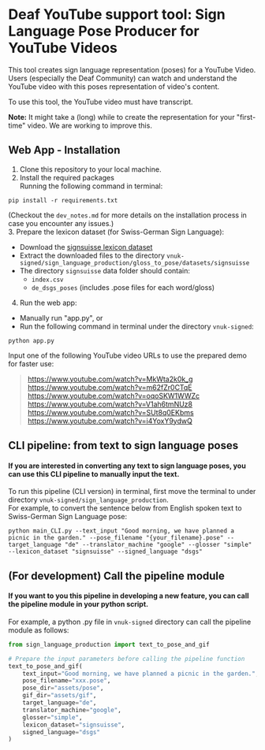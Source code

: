 # Deaf YouTube support tool: Sign Language Pose Producer for YouTube Videos  
This tool creates sign language representation (poses) for a YouTube Video. Users (especially the Deaf Community) can watch and understand the YouTube video with this poses representation of video's content.

To use this tool, the YouTube video must have transcript.  

**Note:** It might take a (long) while to create the representation for your "first-time" video. We are working to improve this.

## Web App - Installation 
1. Clone this repository to your local machine.
2. Install the required packages   
Running the following command in terminal:
```commandline
pip install -r requirements.txt
```
(Checkout the `dev_notes.md` for more details on the installation process in case you encounter any issues.)  
3. Prepare the lexicon dataset (for Swiss-German Sign Language):  
- Download the [signsuisse lexicon dataset](https://drive.usercontent.google.com/download?id=1sVEASYo7CRQ1xfaXgPO8Mg1r4Hpux-vh&export=download)
- Extract the downloaded files to the directory `vnuk-signed/sign_language_production/gloss_to_pose/datasets/signsuisse`
- The directory `signsuisse` data folder should contain:
  - `index.csv`
  - `de_dsgs_poses` (includes .pose files for each word/gloss)
4. Run the web app:
- Manually run "app.py", or
- Run the following command in terminal under the directory `vnuk-signed`:
```commandline
python app.py
```  
Input one of the following YouTube video URLs to use the prepared demo for faster use:
> https://www.youtube.com/watch?v=MkWta2k0k_g  
https://www.youtube.com/watch?v=m62fZr0CTqE  
https://www.youtube.com/watch?v=oqoSKW1WWZc  
https://www.youtube.com/watch?v=V1ah6tmNUz8  
https://www.youtube.com/watch?v=SUt8q0EKbms  
https://www.youtube.com/watch?v=i4YoxY9ydwQ  

## CLI pipeline: from text to sign language poses
#### If you are interested in converting any text to sign language poses, you can use this CLI pipeline to manually input the text.
To run this pipeline (CLI version) in terminal, first move the terminal to under directory `vnuk-signed/sign_language_production`.  
For example, to convert the sentence below from English spoken text to Swiss-German Sign Language pose:  
```commandline
python main_CLI.py --text_input "Good morning, we have planned a picnic in the garden." --pose_filename "{your_filename}.pose" --target_language "de" --translator_machine "google" --glosser "simple" --lexicon_dataset "signsuisse" --signed_language "dsgs" 
```

## (For development) Call the pipeline module
#### If you want to you this pipeline in developing a new feature, you can call the pipeline module in your python script.
For example, a python .py file in `vnuk-signed` directory can call the pipeline module as follows:
```python
from sign_language_production import text_to_pose_and_gif

# Prepare the input parameters before calling the pipeline function
text_to_pose_and_gif(
    text_input="Good morning, we have planned a picnic in the garden.",
    pose_filename="xxx.pose",
    pose_dir="assets/pose",
    gif_dir="assets/gif",
    target_language="de",
    translator_machine="google",
    glosser="simple",
    lexicon_dataset="signsuisse",
    signed_language="dsgs"
)
```
